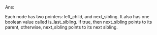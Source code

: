 Ans:

Each node has two pointers: left_child, and next_sibling. It also has one boolean
value called is_last_sibling. If true, then next_sibling points to its parent,
otherwise, next_sibling points to its next sibling.
